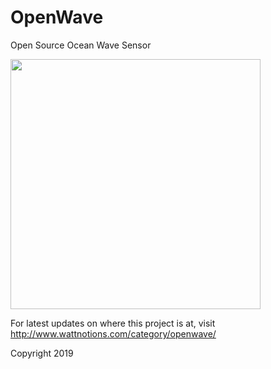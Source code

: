 # OpenWave
Open Source Ocean Wave Sensor

<img align="center" width="400" height="400" src="http://www.wattnotions.com/wp-content/uploads/2019/12/openwave_pcb.png">


For latest updates on where this project is at, visit http://www.wattnotions.com/category/openwave/


Copyright 2019
